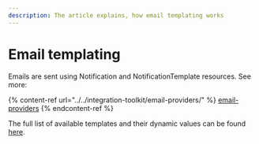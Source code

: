 ```yaml
---
description: The article explains, how email templating works
---
```


# Email templating

Emails are sent using Notification and NotificationTemplate resources. See more:

{% content-ref url="../../integration-toolkit/email-providers/" %}
[email-providers](../../integration-toolkit/email-providers/README.md)
{% endcontent-ref %}

The full list of available templates and their dynamic values can be found [here](../how-to-guides/set-up-ehr-level-customization.md).

